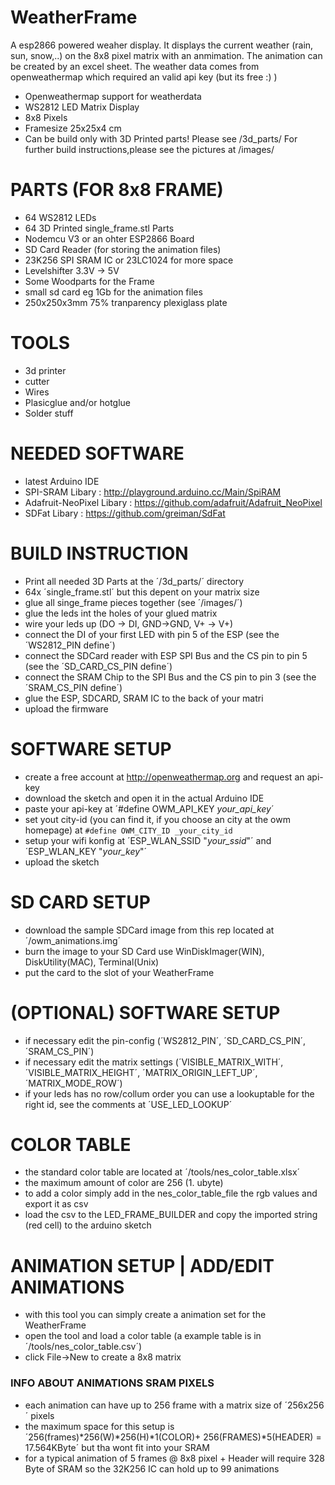 # WeatherFrame
A esp2866 powered weaher display.
It displays the current weather (rain, sun, snow,..) on the 8x8 pixel matrix with an anmimation.
The animation can be created by an excel sheet.
The weather data comes from openweathermap which required an valid api key (but its free :) )
* Openweathermap support for weatherdata
* WS2812 LED Matrix Display
* 8x8 Pixels 
* Framesize 25x25x4 cm
* Can be build only with 3D Printed parts! Please see /3d_parts/
For further build instructions,please see the pictures at /images/


# PARTS (FOR 8x8 FRAME)
 * 64 WS2812 LEDs
 * 64 3D Printed single_frame.stl Parts
 * Nodemcu V3 or an ohter ESP2866 Board
 * SD Card Reader (for storing the animation files)
 * 23K256 SPI SRAM IC or 23LC1024 for more space
 * Levelshifter 3.3V -> 5V
 * Some Woodparts for the Frame
 * small sd card eg 1Gb for the animation files
 * 250x250x3mm 75% tranparency plexiglass plate
 
# TOOLS
 * 3d printer
 * cutter
 * Wires
 * Plasicglue and/or hotglue
 * Solder stuff

# NEEDED SOFTWARE
 * latest Arduino IDE
 * SPI-SRAM Libary : http://playground.arduino.cc/Main/SpiRAM
 * Adafruit-NeoPixel Libary : https://github.com/adafruit/Adafruit_NeoPixel
 * SDFat Libary : https://github.com/greiman/SdFat
 
# BUILD INSTRUCTION
 * Print all needed 3D Parts at the ´/3d_parts/´ directory 
 * 64x ´single_frame.stl´ but this depent on your matrix size
 * glue all singe_frame pieces together (see ´/images/´)
 * glue the leds int the holes of your glued matrix
 * wire your leds up (DO -> DI, GND->GND, V+ -> V+)
 * connect the DI of your first LED with pin 5 of the ESP (see the ´WS2812_PIN define´)
 * connect the SDCard reader with ESP SPI Bus and the CS pin to pin 5 (see the ´SD_CARD_CS_PIN define´)
 * connect the SRAM Chip to the SPI Bus and the CS pin to pin 3 (see the ´SRAM_CS_PIN define´)
 * glue the ESP, SDCARD, SRAM IC to the back of your matri
 * upload the firmware

# SOFTWARE SETUP
 * create a free account at http://openweathermap.org and request an api-key
 * download the sketch and open it in the actual Arduino IDE
 * paste your api-key at ´#define OWM_API_KEY _your_api_key_´
 * set yout city-id (you can find it, if you choose an city at the owm homepage) at ` #define OWM_CITY_ID _your_city_id `
 * setup your wifi konfig at ´ESP_WLAN_SSID "_your_ssid_"´ and ´ESP_WLAN_KEY "_your_key_"´
 * upload the sketch
 
# SD CARD SETUP
 * download the sample SDCard image from this rep located at ´/owm_animations.img´
 * burn the image to your SD Card use WinDiskImager(WIN), DiskUtility(MAC), Terminal(Unix)
 * put the card to the slot of your WeatherFrame
 
 
# (OPTIONAL) SOFTWARE SETUP
 * if necessary edit the pin-config (´WS2812_PIN´, ´SD_CARD_CS_PIN´, ´SRAM_CS_PIN´)
 * if necessary edit the matrix settings (´VISIBLE_MATRIX_WITH´, ´VISIBLE_MATRIX_HEIGHT´, ´MATRIX_ORIGIN_LEFT_UP´, ´MATRIX_MODE_ROW´)
 * if your leds has no row/collum order you can use a lookuptable for the right id, see the comments at ´USE_LED_LOOKUP´
 
# COLOR TABLE
 * the standard color table are located at ´/tools/nes_color_table.xlsx´
 * the maximum amount of color are 256 (1. ubyte)
 * to add a color simply add in the nes_color_table_file the rgb values and export it as csv
 * load the csv to the LED_FRAME_BUILDER and copy the imported string (red cell) to the arduino sketch
 
# ANIMATION SETUP | ADD/EDIT ANIMATIONS
 * with this tool you can simply create a animation set for the WeatherFrame
 * open the tool and load a color table (a example table is in ´/tools/nes_color_table.csv´)
 * click File->New to create a 8x8 matrix


### INFO ABOUT ANIMATIONS SRAM PIXELS
 * each animation can have up to 256 frame with a matrix size of ´256x256´ pixels
 * the maximum space for this setup is ´256(frames)*256(W)*256(H)*1(COLOR)+ 256(FRAMES)*5(HEADER) = 17.564KByte´  but tha wont fit into your SRAM
 * for a typical animation of 5 frames @ 8x8 pixel + Header will require 328 Byte of SRAM so the 32K256 IC can hold up to 99 animations
